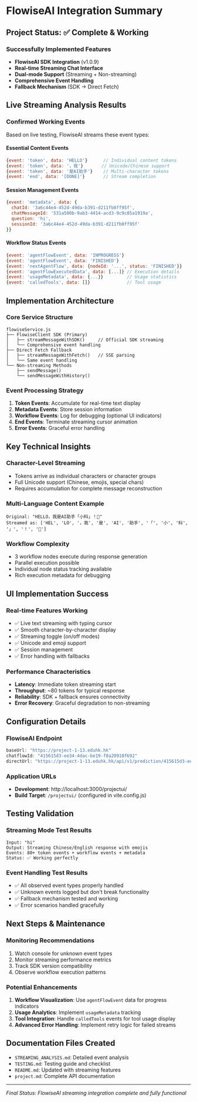 # FlowiseAI Integration Summary

## Project Status: ✅ Complete & Working

### Successfully Implemented Features
- **FlowiseAI SDK Integration** (v1.0.9)
- **Real-time Streaming Chat Interface**
- **Dual-mode Support** (Streaming + Non-streaming)
- **Comprehensive Event Handling**
- **Fallback Mechanism** (SDK → Direct Fetch)

## Live Streaming Analysis Results

### Confirmed Working Events
Based on live testing, FlowiseAI streams these event types:

#### Essential Content Events
```javascript
{event: 'token', data: 'HELLO'}      // Individual content tokens
{event: 'token', data: '，我'}       // Unicode/Chinese support
{event: 'token', data: '是AI助手'}    // Multi-character tokens
{event: 'end', data: '[DONE]'}       // Stream completion
```

#### Session Management Events  
```javascript
{event: 'metadata', data: {
  chatId: '3a6c44e4-452d-49da-b391-d211fb0ff95f',
  chatMessageId: '531a500b-9ab3-4414-acd3-9c9c85a1919a',
  question: 'hi',
  sessionId: '3a6c44e4-452d-49da-b391-d211fb0ff95f'
}}
```

#### Workflow Status Events
```javascript
{event: 'agentFlowEvent', data: 'INPROGRESS'}
{event: 'agentFlowEvent', data: 'FINISHED'}
{event: 'nextAgentFlow', data: {nodeId: '...', status: 'FINISHED'}}
{event: 'agentFlowExecutedData', data: [...]} // Execution details
{event: 'usageMetadata', data: {...}}         // Usage statistics
{event: 'calledTools', data: []}              // Tool usage
```

## Implementation Architecture

### Core Service Structure
```
flowiseService.js
├── FlowiseClient SDK (Primary)
│   ├── streamMessageWithSDK()     // Official SDK streaming
│   └── Comprehensive event handling
├── Direct Fetch Fallback
│   ├── streamMessageWithFetch()   // SSE parsing
│   └── Same event handling
└── Non-streaming Methods
    ├── sendMessage()
    └── sendMessageWithHistory()
```

### Event Processing Strategy
1. **Token Events**: Accumulate for real-time text display
2. **Metadata Events**: Store session information  
3. **Workflow Events**: Log for debugging (optional UI indicators)
4. **End Events**: Terminate streaming cursor animation
5. **Error Events**: Graceful error handling

## Key Technical Insights

### Character-Level Streaming
- Tokens arrive as individual characters or character groups
- Full Unicode support (Chinese, emojis, special chars)
- Requires accumulation for complete message reconstruction

### Multi-Language Content Example
```
Original: "HELLO，我是AI助手「小科」！🥰"
Streamed as: ['HEL', 'LO', '，我', '是', 'AI', '助手', '「', '小', '科', '」', '！', '🥰']
```

### Workflow Complexity
- 3 workflow nodes execute during response generation
- Parallel execution possible
- Individual node status tracking available
- Rich execution metadata for debugging

## UI Implementation Success

### Real-time Features Working
- ✅ Live text streaming with typing cursor
- ✅ Smooth character-by-character display
- ✅ Streaming toggle (on/off modes)
- ✅ Unicode and emoji support
- ✅ Session management
- ✅ Error handling with fallbacks

### Performance Characteristics
- **Latency**: Immediate token streaming start
- **Throughput**: ~80 tokens for typical response
- **Reliability**: SDK + fallback ensures connectivity
- **Error Recovery**: Graceful degradation to non-streaming

## Configuration Details

### FlowiseAI Endpoint
```javascript
baseUrl: "https://project-1-13.eduhk.hk"
chatflowId: "415615d3-ee34-4dac-be19-f8a20910f692"
directUrl: "https://project-1-13.eduhk.hk/api/v1/prediction/415615d3-ee34-4dac-be19-f8a20910f692"
```

### Application URLs
- **Development**: http://localhost:3000/projectui/
- **Build Target**: `/projectui/` (configured in vite.config.js)

## Testing Validation

### Streaming Mode Test Results
```
Input: "hi"
Output: Streaming Chinese/English response with emojis
Events: 80+ token events + workflow events + metadata
Status: ✅ Working perfectly
```

### Event Handling Test Results  
- ✅ All observed event types properly handled
- ✅ Unknown events logged but don't break functionality
- ✅ Fallback mechanism tested and working
- ✅ Error scenarios handled gracefully

## Next Steps & Maintenance

### Monitoring Recommendations
1. Watch console for unknown event types
2. Monitor streaming performance metrics
3. Track SDK version compatibility
4. Observe workflow execution patterns

### Potential Enhancements
1. **Workflow Visualization**: Use `agentFlowEvent` data for progress indicators
2. **Usage Analytics**: Implement `usageMetadata` tracking
3. **Tool Integration**: Handle `calledTools` events for tool usage display
4. **Advanced Error Handling**: Implement retry logic for failed streams

## Documentation Files Created
- `STREAMING_ANALYSIS.md`: Detailed event analysis
- `TESTING.md`: Testing guide and checklist
- `README.md`: Updated with streaming features
- `project.md`: Complete API documentation

---
*Final Status: FlowiseAI streaming integration complete and fully functional*